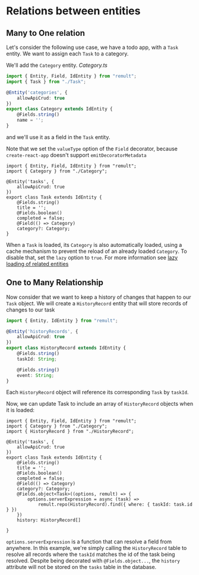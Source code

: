 # Relations between entities

## Many to One relation
Let's consider the following use case, we have a todo app, with a `Task` entity. We want to assign each `Task` to a category.

We'll add the `Category` entity.
*Category.ts*
```ts
import { Entity, Field, IdEntity } from "remult";
import { Task } from "./Task";

@Entity('categories', {
    allowApiCrud: true
})
export class Category extends IdEntity {
    @Fields.string()
    name = '';
}
```

and we'll use it as a field in the `Task` entity.

Note that we set the `valueType` option of the `Field` decorator, because `create-react-app` doesn't support `emitDecoratorMetadata` 

```ts{2,12-13}
import { Entity, Field, IdEntity } from "remult";
import { Category } from "./Category";

@Entity('tasks', {
    allowApiCrud: true
})
export class Task extends IdEntity {
    @Fields.string()
    title = '';
    @Fields.boolean()
    completed = false;
    @Field(() => Category)
    category?: Category;
}
```

When a `Task` is loaded, its `Category` is also automatically loaded, using a cache mechanism to prevent the reload of an already loaded `Category`. To disable that, set the `lazy` option to `true`.
For more information see [lazy loading of related entities](lazy-loading-of-related-entities)


## One to Many Relationship
Now consider that we want to keep a history of changes that happen to our `Task` object.  We will create a `HistoryRecord` entity that will store records of changes to our task

```ts
import { Entity, IdEntity } from "remult";

@Entity('historyRecords', {
    allowApiCrud: true
})
export class HistoryRecord extends IdEntity {
    @Fields.string()
    taskId: String;

    @Fields.string()
    event: String;
}
```

Each `HistoryRecord` object will reference its corresponding `Task` by `taskId`.

Now, we can update Task to include an array of `HistoryRecord` objects when it is loaded:

```ts{3,15-19}
import { Entity, Field, IdEntity } from "remult";
import { Category } from "./Category";
import { HistoryRecord } from "./HistoryRecord";

@Entity('tasks', {
    allowApiCrud: true
})
export class Task extends IdEntity {
    @Fields.string()
    title = '';
    @Fields.boolean()
    completed = false;
    @Field(() => Category)
    category?: Category;
    @Fields.object<Task>((options, remult) => {
        options.serverExpression = async (task) =>
            remult.repo(HistoryRecord).find({ where: { taskId: task.id } })
    })
    history: HistoryRecord[]

}
```

`options.serverExpression` is a function that can resolve a field from anywhere.  In this example, we're simply calling the `HistoryRecord` table to resolve all records where the `taskId` matches the id of the task being resolved.  Despite being decorated with `@Fields.object...`, the `history` attribute will not be stored on the `tasks` table in the database.
